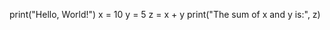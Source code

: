 print("Hello, World!")
x = 10
y = 5
z = x + y
print("The sum of x and y is:", z)

<!---
Houssam-l/Houssam-l is a ✨ special ✨ repository because its `README.md` (this file) appears on your GitHub profile.
You can click the Preview link to take a look at your changes.
--->
